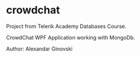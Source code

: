 crowdchat
=========

Project from Telerik Academy Databases Course. 

CrowdChat WPF Application working with MongoDb.

Author: Alexandar Ginovski
